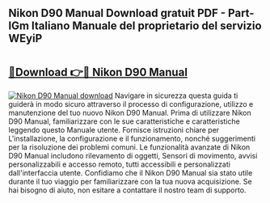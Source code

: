 ## Nikon D90 Manual Download gratuit PDF - Part-lGm Italiano Manuale del proprietario del servizio WEyiP

# <h2><a href="http://dfe83xs.blite.top/?on=Nikon+D90+Manual">🔗Download 👉🔴 Nikon D90 Manual</a></h2>

[![Nikon D90 Manual download](https://i.imgur.com/lujVjoI.png)](http://dfe83xs.blite.top/?on=Nikon+D90+Manual)
Navigare in sicurezza questa guida ti guiderà in modo sicuro attraverso il processo di configurazione, utilizzo e manutenzione del tuo nuovo Nikon D90 Manual. Prima di utilizzare Nikon D90 Manual, familiarizzare con le sue caratteristiche e caratteristiche leggendo questo Manuale utente. Fornisce istruzioni chiare per L'installazione, la configurazione e il funzionamento, nonché suggerimenti per la risoluzione dei problemi comuni. Le funzionalità avanzate di Nikon D90 Manual includono rilevamento di oggetti, Sensori di movimento, avvisi personalizzabili e accesso remoto, tutti accessibili e personalizzati dall'interfaccia utente. Confidiamo che il Nikon D90 Manual sia stato utile durante il tuo viaggio per familiarizzare con la tua nuova acquisizione. Se hai bisogno di aiuto, non esitare a contattare il nostro team di supporto.
